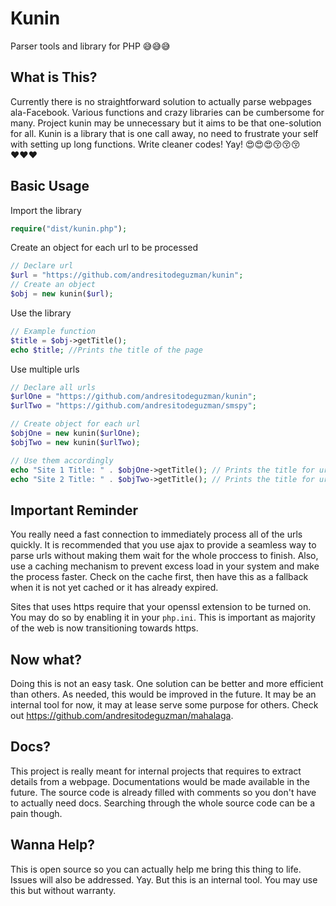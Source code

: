 # Kunin
Parser tools and library for PHP 😅😅😅

## What is This?
Currently there is no straightforward solution to actually parse webpages ala-Facebook. Various functions and crazy libraries can be cumbersome for many. Project kunin may be unnecessary but it aims to be that one-solution for all. Kunin is a library that is one call away, no need to frustrate your self with setting up long functions. Write cleaner codes! Yay! 😍😍😍😚😚😚♥♥♥ 

## Basic Usage
Import the library
```php
require("dist/kunin.php");
```
Create an object for each url to be processed
```php
// Declare url
$url = "https://github.com/andresitodeguzman/kunin";
// Create an object
$obj = new kunin($url);
```
Use the library
```php
// Example function
$title = $obj->getTitle();
echo $title; //Prints the title of the page    
```

Use multiple urls
```php
// Declare all urls
$urlOne = "https://github.com/andresitodeguzman/kunin";
$urlTwo = "https://github.com/andresitodeguzman/smspy";

// Create object for each url
$objOne = new kunin($urlOne);
$objTwo = new kunin($urlTwo);

// Use them accordingly
echo "Site 1 Title: " . $objOne->getTitle(); // Prints the title for urlOne
echo "Site 2 Title: " . $objTwo->getTitle(); // Prints the title for urlTwo
```

## Important Reminder
You really need a fast connection to immediately process all of the urls quickly. It is recommended that you use ajax to provide a seamless way to parse urls without making them wait for the whole proccess to finish. Also, use a caching mechanism to prevent excess load in your system and make the process faster. Check on the cache first, then have this as a fallback when it is not yet cached or it has already expired.

Sites that uses https require that your openssl extension to be turned on. You may do so by enabling it in your ```php.ini```. This is important as majority of the web is now transitioning towards https.

## Now what?
Doing this is not an easy task. One solution can be better and more efficient than others. As needed, this would be improved in the future. It may be an internal tool for now, it may at lease serve some purpose for others. Check out https://github.com/andresitodeguzman/mahalaga.

## Docs?
This project is really meant for internal projects that requires to extract details from a webpage. Documentations would be made available in the future. The source code is already filled with comments so you don't have to actually need docs. Searching through the whole source code can be a pain though.

## Wanna Help?
This is open source so you can actually help me bring this thing to life. Issues will also be addressed. Yay. But this is an internal tool. You may use this but without warranty.
